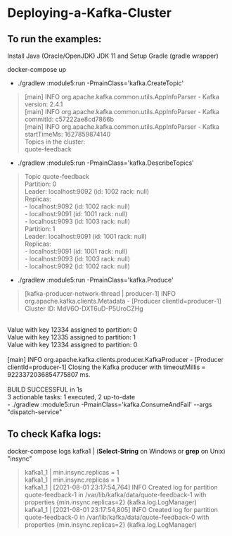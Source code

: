 # Deploying-a-Kafka-Cluster
## To run the examples:
Install Java (Oracle/OpenJDK) JDK 11 and Setup Gradle (gradle wrapper)

docker-compose up
- ./gradlew :module5:run -PmainClass='kafka.CreateTopic'
> [main] INFO org.apache.kafka.common.utils.AppInfoParser - Kafka version: 2.4.1            <br>
[main] INFO org.apache.kafka.common.utils.AppInfoParser - Kafka commitId: c57222ae8cd7866b <br>
[main] INFO org.apache.kafka.common.utils.AppInfoParser - Kafka startTimeMs: 1627859874140 <br>
Topics in the cluster: <br>
quote-feedback <br>

- ./gradlew :module5:run -PmainClass='kafka.DescribeTopics'
> Topic quote-feedback                            <br>
 Partition: 0 <br>
   Leader: localhost:9092 (id: 1002 rack: null) <br>
   Replicas: <br>
     - localhost:9092 (id: 1002 rack: null) <br>
     - localhost:9091 (id: 1001 rack: null) <br>
     - localhost:9093 (id: 1003 rack: null) <br>
 Partition: 1 <br>
   Leader: localhost:9091 (id: 1001 rack: null) <br>
   Replicas: <br>
     - localhost:9091 (id: 1001 rack: null) <br>
     - localhost:9093 (id: 1003 rack: null) <br>
     - localhost:9092 (id: 1002 rack: null) <br>

- ./gradlew :module5:run -PmainClass='kafka.Produce'
> [kafka-producer-network-thread | producer-1] INFO org.apache.kafka.clients.Metadata - [Producer clientId=producer-1] Cluster ID: MdV6O-DXT6uD-P5UroCZHg                    <br>         
 <br>
Value with key 12334 assigned to partition: 0 <br>
Value with key 12335 assigned to partition: 1 <br>
Value with key 12334 assigned to partition: 0 <br>
 <br>
[main] INFO org.apache.kafka.clients.producer.KafkaProducer - [Producer clientId=producer-1] Closing the Kafka producer with timeoutMillis = 9223372036854775807 ms. <br>
 <br>
BUILD SUCCESSFUL in 1s <br>
3 actionable tasks: 1 executed, 2 up-to-date <br>
- ./gradlew :module5:run -PmainClass='kafka.ConsumeAndFail' --args "dispatch-service"

## To check Kafka logs:
docker-compose logs kafka1 | (**Select-String** on Windows or **grep** on Unix) "insync"
> kafka1_1     |  min.insync.replicas = 1                                                                                                                                                          <br>
kafka1_1     |  min.insync.replicas = 1 <br>
kafka1_1     | [2021-08-01 23:17:54,764] INFO Created log for partition quote-feedback-1 in /var/lib/kafka/data/quote-feedback-1 with properties {min.insync.replicas=2} (kafka.log.LogManager) <br>
kafka1_1     | [2021-08-01 23:17:54,805] INFO Created log for partition quote-feedback-0 in /var/lib/kafka/data/quote-feedback-0 with properties {min.insync.replicas=2} (kafka.log.LogManager) <br>